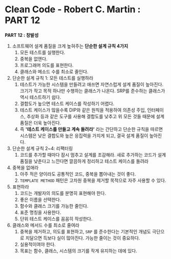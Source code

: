 # Clean Code - Robert C. Martin : PART 12

**PART 12 : 창발성**

1. 소프트웨어 설계 품질을 크게 높혀주는 **단순한 설계 규칙 4가지**
    1. 모든 테스트를 실행한다.
    2. 중복을 없앤다.
    3. 프로그래머 의도를 표현한다.
    4. 클래스와 메소드 수를 최소로 줄인다.
2. 단순한 설계 규칙 1: 모든 테스트를 실행하라
    1. 테스트가 가능한 시스템을 만들려고 애쓰면 자연스럽게 설계 품질이 높아진다. 크기가 작고 목적 하나만 수행하는 클래스가 나온다. SRP를 준수하는 클래스가 역시  테스트하기 쉽다. 
    2. 결합도가 높으면 테스트 케이스를 작성하기 어렵다.
    3. 테스트 케이스가 많을수록 DIP와 같은 원칙을 적용하여 의존성 주입, 인터페이스, 추상화 등과 같은 도구를 사용해 결합도를 낮추고 위 모든 것들 때문에 설계 품질은 더욱 높아진다.
    4. 즉 **'테스트 케이스를 만들고 계속 돌려라'** 라는 간단하고 단순한 규칙을 따르면 시스템은 낮은 결합도와 높은 응집력을 가지게 되고, 결국 설계 품질이 높아진다.
3. 단순한 설계 규칙 2~4: 리팩터링
    1. 코드를 추가할 때마다 잠시 멈추고 설계를 조감해라. 새로 추가하는 코드가 설계 품질을 낮춘다고 느낀다면 깔끔하게 정리하고 테스트 케이스를 돌려라
4. 중복을 없애라
    1. 아주 적은 양이라도 공통적인 코드, 중복을 뽑아내는 것이 좋다.
    2. `TEMPLATE METHOD` 패턴은 고차원 중복을 제거할 목적으로 자주 사용할 수 있다. 
5. 표현하라
    1. 코드는 개발자의 의도를 분명히 표현해야 한다.
    2. 좋은 이름을 선택한다.
    3. 함수와 클래스 크기를 가능한 줄인다.
    4. 표준 명칭을 사용한다.
    5. 단위 테스트 케이스를 꼼꼼히 작성한다.
6. 클래스와 메서드 수를 최소로 줄여라
    1. 중복을 제거하고, 의도를 표현하고, `SRP` 를 준수한다는 기본적인 개념도 극단으로 치달으면 득보다 실이 많아진다. 가능한 줄이는 것이 중요하다.
    2. 실용적이여야 한다.
    3. 목표는 함수, 클래스, 시스템의 크기를 작게 유지하는 데에 있다.